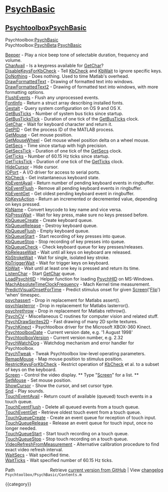 # [PsychBasic](PsychBasic)
## [Psychtoolbox](Psychtoolbox)[PsychBasic](PsychBasic)

  
Psychtoolbox:[PsychBasic](PsychBasic)  
Psychtoolbox:[PsychBeta](PsychBeta):[PsychBasic](PsychBasic)  
  
  
  [Beeper](Beeper)               - Play a nice beep tone of selectable duration, frequency and volume.  
  [CharAvail](CharAvail)            - Is a keypress available for [GetChar](GetChar)?         
  [DisableKeysForKbCheck](DisableKeysForKbCheck) - Tell [KbCheck](KbCheck) and [KbWait](KbWait) to ignore specific keys.  
  [DoNothing](DoNothing)            - Does nothing. Used to time Matlab's overhead.  
  [DrawFormattedText](DrawFormattedText)    - Drawing of formatted text into windows.  
  [DrawFormattedText2](DrawFormattedText2)   - Drawing of formatted text into windows, with more formatting options.  
  [FlushEvents](FlushEvents)          - Flush any unprocessed events.   
  [FontInfo](FontInfo)             - Return a struct array describing installed fonts.  
  [Gestalt](Gestalt)              - Query system configuration on OS 9 and OS X.   
  [GetBusTicks](GetBusTicks)          - Number of system bus ticks since startup.  
  [GetBusTicksTick](GetBusTicksTick)      - Duration of one tick of the [GetBusTicks](GetBusTicks) clock.  
  [GetChar](GetChar)              - Wait for keyboard character and return it.  
  [GetPID](GetPID)               - Get the process ID of the MATLAB process.  
  [GetMouse](GetMouse)             - Get mouse position.   
  [GetMouseWheel](GetMouseWheel)        - Get mouse wheel position delta on a wheel mouse.  
  [GetSecs](GetSecs)              - Time since startup with high precision.   
  [GetSecsTick](GetSecsTick)          - Duration of one tick of the [GetSecs](GetSecs) clock.  
  [GetTicks](GetTicks)             - Number of 60.15 Hz ticks since startup.   
  [GetTicksTick](GetTicksTick)         - Duration of one tick of the [GetTicks](GetTicks) clock.  
  [HideCursor](HideCursor)           - Hide cursor.  
  [IOPort](IOPort)               - A I/O driver for access to serial ports.  
  [KbCheck](KbCheck)              - Get instantaneous keyboard state.  
  [KbEventAvail](KbEventAvail)         - Return number of pending keyboard events in ringbuffer.  
  [KbEventFlush](KbEventFlush)         - Remove all pending keyboard events in ringbuffer.  
  [KbEventGet](KbEventGet)           - Get oldest pending keyboard event in ringbuffer.  
  [KbKeysAction](KbKeysAction)         - Return an incremented or decremented value, depending on keys pressed.  
  [KbName](KbName)               - Convert keycode to key name and vice versa.  
  [KbPressWait](KbPressWait)          - Wait for key press, make sure no keys pressed before.  
  [KbQueueCreate](KbQueueCreate)        - Create keyboard queue.  
  [KbQueueRelease](KbQueueRelease)       - Destroy keyboard queue.  
  [KbQueueFlush](KbQueueFlush)         - Empty keyboard queue.  
  [KbQueueStart](KbQueueStart)         - Start recording of key presses into queue.  
  [KbQueueStop](KbQueueStop)          - Stop recording of key presses into queue.  
  [KbQueueCheck](KbQueueCheck)         - Check keyboard queue for key presses/releases.  
  [KbReleaseWait](KbReleaseWait)        - Wait until all keys on keyboard are released.  
  [KbStrokeWait](KbStrokeWait)         - Wait for single, isolated key stroke.  
  [KbTriggerWait](KbTriggerWait)        - Wait for trigger keys on keyboard.  
  [KbWait](KbWait)               - Wait until at least one key is pressed and return its time.  
  [ListenChar](ListenChar)           - Start [GetChar](GetChar) queue.  
  [LoadPsychHID](LoadPsychHID)         - Helper function for loading [PsychHID](PsychHID) on MS-Windows.  
  [MachAbsoluteTimeClockFrequency](MachAbsoluteTimeClockFrequency) - Mach Kernel time measurement.    
  [PredictVisualOnsetForTime](PredictVisualOnsetForTime) - Predict stimulus onset for given [Screen](Screen)('[Flip](Flip)') 'when' timespec.  
  [psychassert](psychassert)          - Drop in replacement for Matlabs assert().  
  [psychlasterror](psychlasterror)       - Drop in replacement for Matlabs lasterror().  
  [psychrethrow](psychrethrow)         - Drop in replacement for Matlabs rethrow().  
  [PsychCV](PsychCV)              - Miscellaneous C routines for computer vision and related stuff.  
  [PsychDrawSprites2D](PsychDrawSprites2D)   - Fast drawing of many 2D sprite textures.  
  [PsychKinect](PsychKinect)          - Psychtoolbox driver for the Microsoft XBOX-360 Kinect.  
  [PsychtoolboxDate](PsychtoolboxDate)     - Current version date, e.g. '1 August 1998'  
  [PsychtoolboxVersion](PsychtoolboxVersion)  - Current version number, e.g. 2.32  
  [PsychWatchDog](PsychWatchDog)        - Watchdog mechanism and error handler for Psychtoolbox.  
  [PsychTweak](PsychTweak)           - Tweak Psychtoolbox low-level operating parameters.  
  [RemapMouse](RemapMouse)           - Map mouse position to stimulus position.  
  [RestrictKeysForKbCheck](RestrictKeysForKbCheck) - Restrict operation of [KbCheck](KbCheck) et al. to a subset of keys on the keyboard.  
  [Screen](Screen)               - Control the video display. \*\* Type "[Screen](Screen)" for a list. \*\*   
  [SetMouse](SetMouse)             - Set mouse position.  
  [ShowCursor](ShowCursor)           - Show the cursor, and set cursor type.  
  [Snd](Snd)                  - Play sounds.  
  [TouchEventAvail](TouchEventAvail)      - Return count of available (queued) touch events in a touch queue.  
  [TouchEventFlush](TouchEventFlush)      - Delete all queued events from a touch queue.  
  [TouchEventGet](TouchEventGet)        - Retrieve oldest touch event from a touch queue.  
  [TouchQueueCreate](TouchQueueCreate)     - Create an event queue for reception of touch input.  
  [TouchQueueRelease](TouchQueueRelease)    - Release an event queue for touch input, once no longer needed.  
  [TouchQueueStart](TouchQueueStart)      - Start touch recording on a touch queue.  
  [TouchQueueStop](TouchQueueStop)       - Stop touch recording on a touch queue.  
  [VideoRefreshFromMeasurement](VideoRefreshFromMeasurement) - Alternative calibration procedure to find exact video refresh interval.  
  [WaitSecs](WaitSecs)             - Wait specified time.  
  [WaitTicks](WaitTicks)            - Wait specified number of 60.15 Hz ticks.  




<div class="code_header" style="text-align:right;">
  <span style="float:left;">Path&nbsp;&nbsp;</span> <span class="counter">Retrieve <a href=
  "https://raw.github.com/Psychtoolbox-3/Psychtoolbox-3/beta/Psychtoolbox/PsychBasic/Contents.m">current version from GitHub</a> | View <a href=
  "https://github.com/Psychtoolbox-3/Psychtoolbox-3/commits/beta/Psychtoolbox/PsychBasic/Contents.m">changelog</a></span>
</div>
<div class="code">
  <code>Psychtoolbox/PsychBasic/Contents.m</code>
</div>

{{category}}
